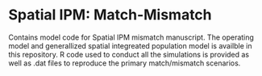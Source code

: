 # Spatial IPM: Match-Mismatch

Contains model code for Spatial IPM mismatch manuscript. The operating model and generallized spatial integreated population model is availble in this repository. R code used to conduct all the simulations is provided as well as .dat files to reproduce the primary match/mismatch scenarios. 

